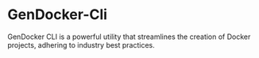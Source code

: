 # GenDocker-Cli
GenDocker CLI is a powerful utility that streamlines the creation of Docker projects, adhering to industry best practices.
